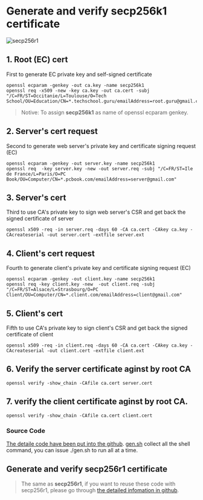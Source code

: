 # Generate and verify secp256k1 certificate

![secp256r1](https://www.gitcoins.io/assets/images/elliptic-curve-0d9de7e1b8ff7a1adc62cc432a4427b8.png)


## 1. Root (EC) cert
First to generate EC private key and self-signed certificate

```
openssl ecparam -genkey -out ca.key -name secp256k1 
openssl req -x509 -new -key ca.key -out ca.cert -subj "/C=FR/ST=Occitanie/L=Toulouse/O=Tech School/OU=Education/CN=*.techschool.guru/emailAddress=root.guru@gmail.com"
```

> Notive: To assign **secp256k1** as name of openssl ecparam genkey.

## 2. Server's cert request 
Second to generate web server's private key and certificate signing request (EC)

```
openssl ecparam -genkey -out server.key -name secp256k1 
openssl req  -key server.key -new -out server.req -subj "/C=FR/ST=Ile de France/L=Paris/O=PC Book/OU=Computer/CN=*.pcbook.com/emailAddress=server@gmail.com"
```

## 3. Server's cert
Third to use CA's private key to sign web server's CSR and get back the signed certificate of server
```
openssl x509 -req -in server.req -days 60 -CA ca.cert -CAkey ca.key -CAcreateserial -out server.cert -extfile server.ext
```

## 4. Client's cert request
Fourth to generate client's private key and certificate signing request (EC)
```
openssl ecparam -genkey -out client.key -name secp256k1 
openssl req -key client.key -new  -out client.req -subj "/C=FR/ST=Alsace/L=Strasbourg/O=PC Client/OU=Computer/CN=*.client.com/emailAddress=client@gmail.com"
```

## 5. Client's cert
Fifth to use CA's private key to sign client's CSR and get back the signed certificate of client
```
openssl x509 -req -in client.req -days 60 -CA ca.cert -CAkey ca.key -CAcreateserial -out client.cert -extfile client.ext
```

## 6. Verify the server certificate aginst by root CA
```
openssl verify -show_chain -CAfile ca.cert server.cert
```

## 7. verify the client certificate aginst by root CA.
```
openssl verify -show_chain -CAfile ca.cert client.cert
```

### Source Code
[The detaile code have been put into the github](https://github.com/vulnsystem/OpenssLabs/blob/main/secp256k1/). 
[gen.sh](https://github.com/vulnsystem/OpenssLabs/blob/main/secp256k1/gen.sh) collect all the shell command, you can issue ./gen.sh to run all at a time.

## Generate and verify secp256r1 certificate

> The same as **secp256r1**, if you want to reuse these code with secp256r1, please go through [the detailed infomation in github](https://github.com/vulnsystem/OpenssLabs/blob/main/secp256r1/).
